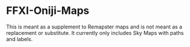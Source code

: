 # FFXI-Oniji-Maps
This is meant as a supplement to Remapster maps and is not meant as a replacement or substitute. It currently only includes Sky Maps with paths and labels. 
